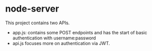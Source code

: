 # node-server

This project contains two APIs.

- app.js: contains some POST endpoints and has the start of basic authentication with username:password
- api.js focuses more on authentication via JWT.